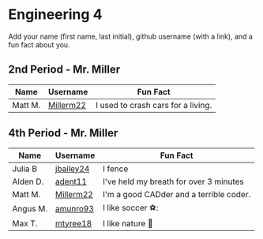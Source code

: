 # Engineering 4

Add your name (first name, last initial), github username (with a link), and a fun fact about you.

## 2nd Period - Mr. Miller
Name | Username | Fun Fact
--- | --- | ---
Matt M. | [Millerm22](https://github.com/Millerm22) | I used to crash cars for a living.

## 4th Period - Mr. Miller
Name | Username | Fun Fact
--- | --- | ---
Julia B | [jbailey24](https://github.com/jbailey24) | I fence
Alden D. | [adent11](https://github.com/adent11) | I've held my breath for over 3 minutes
Matt M. | [Millerm22](https://github.com/Millerm22) | I'm a good CADder and a terrible coder. 
Angus M.| [amunro93](https://github.com/amunro93) | I like soccer ⚽: 
Max T. | [mtyree18](https://github.com/mtyree18) | I like nature :palm_tree:

